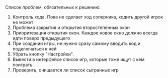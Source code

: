 Список проблем, обязательных к решению: 

1. Контроль хода. Пока не сделает ход соперника, ходить другой игрок не может
2. Проблема закрытия и открытия второстепенных окон
3. Приоритезация открытия окон. Каждое новое окно должно всегда идти поверх предыдущего
4. При создании игры, не нужно сразу самому вводить код и подключаться к ней
5. Убрать кнопку "Настройки".
6. Вывести в интерфейсе список игр, которые тоже ищут с кем поиграть
7. Проверить, очищается ли список сыгранных игр
